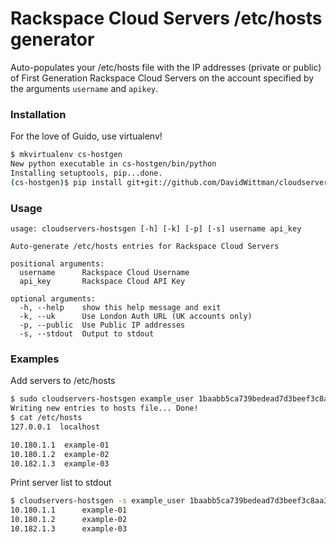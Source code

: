 # Rackspace Cloud Servers /etc/hosts generator

Auto-populates your /etc/hosts file with the IP addresses (private or public) of First Generation Rackspace Cloud Servers on the account specified by the arguments `username` and `apikey`.

### Installation

For the love of Guido, use virtualenv!
``` bash
$ mkvirtualenv cs-hostgen
New python executable in cs-hostgen/bin/python
Installing setuptools, pip...done.
(cs-hostgen)$ pip install git+git://github.com/DavidWittman/cloudservers-hostsgen.git
```

### Usage

```
usage: cloudservers-hostsgen [-h] [-k] [-p] [-s] username api_key

Auto-generate /etc/hosts entries for Rackspace Cloud Servers

positional arguments:
  username      Rackspace Cloud Username
  api_key       Rackspace Cloud API Key

optional arguments:
  -h, --help    show this help message and exit
  -k, --uk      Use London Auth URL (UK accounts only)
  -p, --public  Use Public IP addresses
  -s, --stdout  Output to stdout
```

### Examples
Add servers to /etc/hosts

``` bash
$ sudo cloudservers-hostsgen example_user 1baabb5ca739bedead7d3beef3c8aa3a
Writing new entries to hosts file... Done!
$ cat /etc/hosts
127.0.0.1  localhost

10.180.1.1	example-01
10.180.1.2	example-02
10.182.1.3	example-03
```

Print server list to stdout

``` bash
$ cloudservers-hostsgen -s example_user 1baabb5ca739bedead7d3beef3c8aa3a
10.180.1.1      example-01
10.180.1.2      example-02
10.182.1.3      example-03
```
